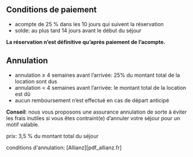 
## Conditions de paiement
- acompte de 25 % dans les 10 jours qui suivent la réservation
- solde: au plus tard 14 jours avant le début du séjour

**La réservation n’est définitive qu’après paiement de l’acompte.**

## Annulation
- annulation ≥ 4 semaines avant l’arrivée: 25% du montant total de la location sont dus
- annulation < 4 semaines avant l’arrivée: le montant total de la location est dû
- aucun remboursement n’est effectué en cas de départ anticipé

**Conseil**: nous vous proposons une assurance annulation de sorte à éviter les frais inutiles si vous êtes contraint(e) d’annuler votre séjour pour un motif valable.

prix: 3,5 % du montant total du séjour

conditions d'annulation: [Allianz][pdf_allianz.fr]
